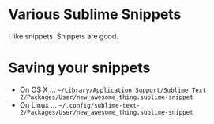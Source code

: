 # Various Sublime Snippets
I like snippets.  Snippets are good.

# Saving your snippets
* On OS X ...
``` ~/Library/Application Support/Sublime Text 2/Packages/User/new_awesome_thing.sublime-snippet ```
* On Linux ...
``` ~/.config/sublime-text-2/Packages/User/new_awesome_thing.sublime-snippet ```
